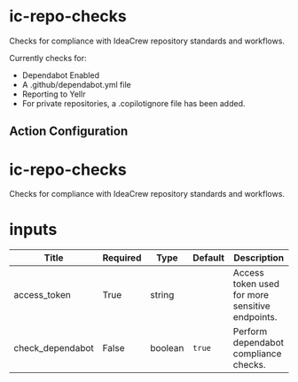 # ic-repo-checks

Checks for compliance with IdeaCrew repository standards and workflows.

Currently checks for:
* Dependabot Enabled
* A .github/dependabot.yml file
* Reporting to Yellr
* For private repositories, a .copilotignore file has been added.

## Action Configuration

<!-- BEGIN_ACTION_DOCS -->

# ic-repo-checks
Checks for compliance with IdeaCrew repository standards and workflows.

# inputs
| Title | Required | Type | Default| Description |
|-----|-----|-----|-----|-----|
| access_token | True | string |  | Access token used for more sensitive endpoints. |
| check_dependabot | False | boolean | `true` | Perform dependabot compliance checks. |
